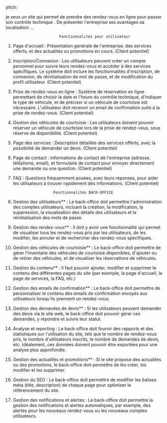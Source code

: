  
 pitch:
 
 je veux un site qui permet de prendre des rendez-vous en ligne pour passer son contrôle technique . 
 De présenter l'entreprise ses avantages
 sa localisation ...
 
 
 
 
                            Fonctionnalités pour utilisateur
 
 

1. Page d'accueil : Présentation générale de l'entreprise, des services offerts, et des actualités ou promotions en cours.
  (Client potentiel) 

2. Inscription/Connexion : Les utilisateurs peuvent créer un compte personnel pour suivre leurs rendez-vous et accéder à des services 
   spécifiques. Le système doit inclure les fonctionnalités d'inscription, de connexion, de réinitialisation de mot de passe, 
   et de modification du profil utilisateur.
   (Client potentiel) 

3. Prise de rendez-vous en ligne : Système de réservation en ligne permettant de choisir la date et l'heure du contrôle technique, 
   d'indiquer le type de véhicule, et de préciser si un véhicule de courtoisie est nécessaire. L'utilisateur doit recevoir un email 
   de confirmation suite à la prise de rendez-vous.
   (Client potentiel) 

4. Gestion des véhicules de courtoisie : Les utilisateurs doivent pouvoir réserver un véhicule de courtoisie lors de la prise 
   de rendez-vous, sous réserve de disponibilité.
   (Client potentiel) 

5. Page des services : Description détaillée des services offerts, avec la possibilité de demander un devis.
   (Client potentiel) 

6. Page de contact : Informations de contact de l'entreprise (adresse, téléphone, email), et formulaire de contact pour envoyer
   directement une demande ou une question.
   (Client potentiel) 

7. FAQ : Questions fréquemment posées, avec leurs réponses, pour aider les utilisateurs à trouver rapidement des informations.
   (Client potentiel) 
   
                         Fonctionnalités BACK-OFFICE
                        
                        

1. Gestion des utilisateurs** : Le back-office doit permettre l'administration des comptes utilisateurs, incluant la création,
la modification, la suppression, la visualisation des détails des utilisateurs et la réinitialisation des mots de passe.

2. Gestion des rendez-vous** : Il doit y avoir une fonctionnalité qui permet de visualiser tous les rendez-vous pris par les
utilisateurs, de les modifier, les annuler et de rechercher des rendez-vous spécifiques.

3. Gestion des véhicules de courtoisie** : Le back-office doit permettre de gérer l'inventaire des véhicules de courtoisie
disponibles, d'ajouter ou de retirer des véhicules, et de visualiser les réservations de véhicules.

4. Gestion du contenu** : Il faut pouvoir ajouter, modifier et supprimer le contenu des différentes pages du site 
(par exemple, la page d'accueil, la page de services, la FAQ, etc.)

5. Gestion des emails de confirmation** : Le back-office doit permettre de personnaliser le contenu des emails de 
confirmation envoyés aux utilisateurs lorsqu'ils prennent un rendez-vous.

6. Gestion des demandes de devis** : Si les utilisateurs peuvent demander des devis via le site web, le back-office
doit pouvoir gérer ces demandes, y répondre et suivre leur statut.

7. Analyse et reporting : Le back-office doit fournir des rapports et des statistiques sur l'utilisation du site, 
tels que le nombre de rendez-vous pris, le nombre d'utilisateurs inscrits, le nombre de demandes de devis, etc. Idéalement, 
ces données doivent pouvoir être exportées pour une analyse plus approfondie.

8. Gestion des actualités et promotions** : Si le site propose des actualités ou des promotions, le back-office doit 
permettre de les créer, les modifier et les supprimer.

9. Gestion du SEO : Le back-office doit permettre de modifier les balises méta (title, description) de chaque page 
pour optimiser le référencement du site.

10. Gestion des notifications et alertes : Le back-office doit permettre la gestion des notifications et alertes 
automatiques, par exemple, des alertes pour les nouveaux rendez-vous ou les nouveaux comptes utilisateurs.

